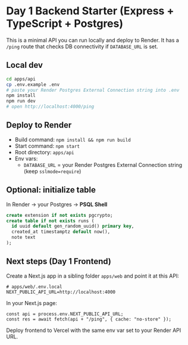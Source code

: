 
# Day 1 Backend Starter (Express + TypeScript + Postgres)

This is a minimal API you can run locally and deploy to Render. It has a `/ping` route that checks DB connectivity if `DATABASE_URL` is set.

## Local dev

```bash
cd apps/api
cp .env.example .env
# paste your Render Postgres External Connection string into .env
npm install
npm run dev
# open http://localhost:4000/ping
```

## Deploy to Render

- Build command: `npm install && npm run build`
- Start command: `npm start`
- Root directory: `apps/api`
- Env vars:
  - `DATABASE_URL` = your Render Postgres External Connection string (keep `sslmode=require`)

## Optional: initialize table

In Render → your Postgres → **PSQL Shell**

```sql
create extension if not exists pgcrypto;
create table if not exists runs (
  id uuid default gen_random_uuid() primary key,
  created_at timestamptz default now(),
  note text
);
```

## Next steps (Day 1 Frontend)

Create a Next.js app in a sibling folder `apps/web` and point it at this API:

```env
# apps/web/.env.local
NEXT_PUBLIC_API_URL=http://localhost:4000
```

In your Next.js page:

```tsx
const api = process.env.NEXT_PUBLIC_API_URL;
const res = await fetch(api + "/ping", { cache: "no-store" });
```

Deploy frontend to Vercel with the same env var set to your Render API URL.
